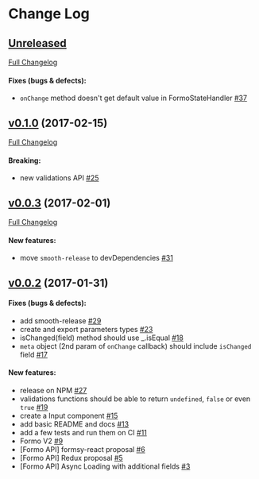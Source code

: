 #  Change Log

## [Unreleased](https://github.com/buildo/formo/tree/HEAD)
[Full Changelog](https://github.com/buildo/formo/compare/v0.1.0...HEAD)

#### Fixes (bugs & defects):

- `onChange` method doesn't get default value in FormoStateHandler [#37](https://github.com/buildo/formo/issues/37)

## [v0.1.0](https://github.com/buildo/formo/tree/v0.1.0) (2017-02-15)
[Full Changelog](https://github.com/buildo/formo/compare/v0.0.3...v0.1.0)

#### Breaking:

- new validations API [#25](https://github.com/buildo/formo/issues/25)

## [v0.0.3](https://github.com/buildo/formo/tree/v0.0.3) (2017-02-01)
[Full Changelog](https://github.com/buildo/formo/compare/v0.0.2...v0.0.3)

#### New features:

- move `smooth-release` to devDependencies [#31](https://github.com/buildo/formo/issues/31)

## [v0.0.2](https://github.com/buildo/formo/tree/v0.0.2) (2017-01-31)


#### Fixes (bugs & defects):

- add smooth-release [#29](https://github.com/buildo/formo/issues/29)
- create and export parameters types [#23](https://github.com/buildo/formo/issues/23)
- isChanged(field) method should use _.isEqual [#18](https://github.com/buildo/formo/issues/18)
- `meta` object (2nd param of `onChange` callback) should include `isChanged` field [#17](https://github.com/buildo/formo/issues/17)

#### New features:

- release on NPM [#27](https://github.com/buildo/formo/issues/27)
- validations functions should be able to return `undefined`, `false` or even `true` [#19](https://github.com/buildo/formo/issues/19)
- create a Input component [#15](https://github.com/buildo/formo/issues/15)
- add basic README and docs [#13](https://github.com/buildo/formo/issues/13)
- add a few tests and run them on CI [#11](https://github.com/buildo/formo/issues/11)
- Formo V2 [#9](https://github.com/buildo/formo/issues/9)
- [Formo API] formsy-react proposal [#6](https://github.com/buildo/formo/issues/6)
- [Formo API] Redux proposal [#5](https://github.com/buildo/formo/issues/5)
- [Formo API] Async Loading with additional fields [#3](https://github.com/buildo/formo/issues/3)